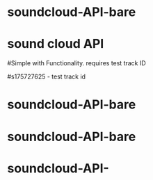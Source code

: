 # soundcloud-API-bare


# sound cloud API

#Simple with Functionality. requires test track ID

#s175727625 - test track id
# soundcloud-API-bare
# soundcloud-API-bare
# soundcloud-API-
